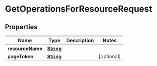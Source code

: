 

# GetOperationsForResourceRequest


## Properties

| Name | Type | Description | Notes |
|------------ | ------------- | ------------- | -------------|
|**resourceName** | [**String**](String.md) |  |  |
|**pageToken** | [**String**](String.md) |  |  [optional] |



